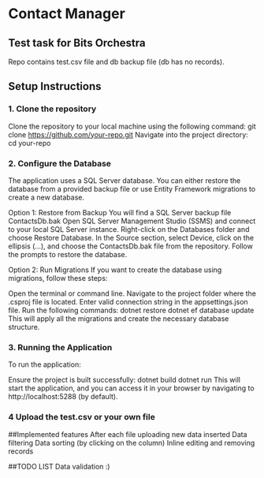 # Contact Manager
## Test task for Bits Orchestra

Repo contains test.csv file and db backup file (db has no records).

## Setup Instructions
### 1. Clone the repository
Clone the repository to your local machine using the following command:
git clone https://github.com/your-repo.git
Navigate into the project directory:
cd your-repo

### 2. Configure the Database
The application uses a SQL Server database. You can either restore the database from a provided backup file or use Entity Framework migrations to create a new database.

Option 1: Restore from Backup
You will find a SQL Server backup file ContactsDb.bak
Open SQL Server Management Studio (SSMS) and connect to your local SQL Server instance.
Right-click on the Databases folder and choose Restore Database.
In the Source section, select Device, click on the ellipsis (...), and choose the ContactsDb.bak file from the repository.
Follow the prompts to restore the database.

Option 2: Run Migrations
If you want to create the database using migrations, follow these steps:

Open the terminal or command line.
Navigate to the project folder where the .csproj file is located.
Enter valid connection string in the appsettings.json file.
Run the following commands:
dotnet restore
dotnet ef database update
This will apply all the migrations and create the necessary database structure.

### 3. Running the Application
To run the application:

Ensure the project is built successfully:
dotnet build
dotnet run
This will start the application, and you can access it in your browser by navigating to http://localhost:5288 (by default).

### 4 Upload the test.csv or your own file 

##Implemented features
After each file uploading new data inserted
Data filtering
Data sorting (by clicking on the column)
Inline editing and removing records

##TODO LIST
Data validation :)

